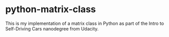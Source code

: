 # python-matrix-class
This is my implementation of a matrix class in Python as part of the Intro to Self-Driving Cars nanodegree from Udacity.
